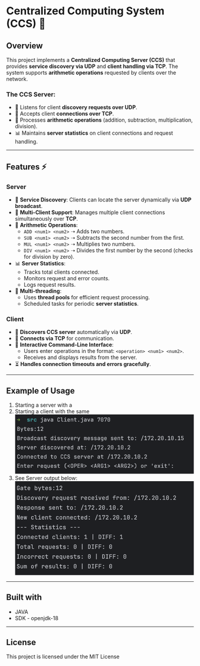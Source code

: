 # Centralized Computing System (CCS) 📡

## Overview
This project implements a **Centralized Computing Server (CCS)** that provides **service discovery via UDP** and **client handling via TCP**. The system supports **arithmetic operations** requested by clients over the network.

### **The CCS Server:**
- 📡 Listens for client **discovery requests over UDP**.
- 🔗 Accepts client **connections over TCP**.
- 🧮 Processes **arithmetic operations** (addition, subtraction, multiplication, division).
- 📊 Maintains **server statistics** on client connections and request handling.

---

## Features ⚡

### **Server**
- 📡 **Service Discovery**: Clients can locate the server dynamically via **UDP broadcast**.
- 🔗 **Multi-Client Support**: Manages multiple client connections simultaneously over **TCP**.
- 🧮 **Arithmetic Operations**:
    - `ADD <num1> <num2>` ➝ Adds two numbers.
    - `SUB <num1> <num2>` ➝ Subtracts the second number from the first.
    - `MUL <num1> <num2>` ➝ Multiplies two numbers.
    - `DIV <num1> <num2>` ➝ Divides the first number by the second (checks for division by zero).
- 📊 **Server Statistics**:
    - Tracks total clients connected.
    - Monitors request and error counts.
    - Logs request results.
- 🧵 **Multi-threading**:
    - Uses **thread pools** for efficient request processing.
    - Scheduled tasks for periodic **server statistics**.

### **Client**
- 📡 **Discovers CCS server** automatically via **UDP**.
- 🔗 **Connects via TCP** for communication.
- 📝 **Interactive Command-Line Interface**:
    - Users enter operations in the format: `<operation> <num1> <num2>`.
    - Receives and displays results from the server.
- ⏳ **Handles connection timeouts and errors gracefully**.

---

## **Example of Usage**
1. Starting a server with a <port>
2. Starting a client with the same <port>
![Example of Starting](SKJ_s31722_ENG_project2/SKJ_s31722_ENG_project2/screensOfUsage/ClientStart.png)
3. See Server output below:
![Example of response from server](SKJ_s31722_ENG_project2/SKJ_s31722_ENG_project2/screensOfUsage/ServerOutput.png)
---

## **Built with**
* JAVA
* SDK - openjdk-18
---
## License
This project is licensed under the MIT License
